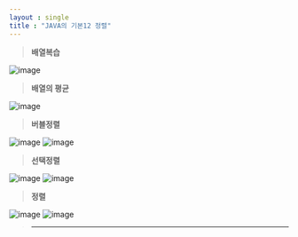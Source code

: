 ```yaml
---
layout : single
title : "JAVA의 기본12 정렬"
---
```

>**배열복습**

![image](https://user-images.githubusercontent.com/105334682/178646592-ea7de753-596e-4ec3-8100-c71bdf3b7fca.png)
>**배열의 평균**

![image](https://user-images.githubusercontent.com/105334682/178637926-72baac07-e8b5-466e-b25e-292ef2ac12c4.png)
>**버블정렬**

![image](https://user-images.githubusercontent.com/105334682/178638011-7368507c-50d4-44ef-b95a-f0d771648e67.png)
![image](https://user-images.githubusercontent.com/105334682/178638042-81edd5ee-4e6e-4fde-b3e9-181ec410ed0f.png)
>**선택정렬**

![image](https://user-images.githubusercontent.com/105334682/178640984-b6575096-fe79-42cd-a6d1-9a4af1b18827.png)
![image](https://user-images.githubusercontent.com/105334682/178641008-ddd8f2bc-ff41-45c2-8fbb-fc46c548a31e.png)
>**정렬**

![image](https://user-images.githubusercontent.com/105334682/178644908-f589ea46-f968-4ede-a5bb-9f3ac4c0ace0.png)
![image](https://user-images.githubusercontent.com/105334682/178644953-ac68c3a9-e3ce-4008-be7e-6bc1ce49a637.png)



>****
